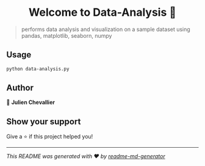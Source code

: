<h1 align="center">Welcome to Data-Analysis 👋</h1>
<p>
</p>

> performs data analysis and visualization on a sample dataset using pandas, matplotlib, seaborn, numpy

## Usage

```sh
python data-analysis.py
```

## Author

👤 **Julien Chevallier**


## Show your support

Give a ⭐️ if this project helped you!

***
_This README was generated with ❤️ by [readme-md-generator](https://github.com/kefranabg/readme-md-generator)_